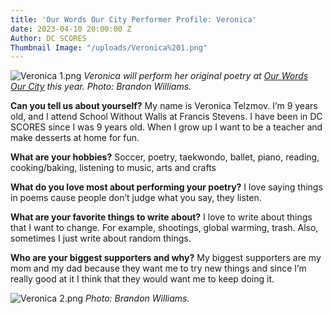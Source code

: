 ```yaml
---
title: 'Our Words Our City Performer Profile: Veronica'
date: 2023-04-10 20:00:00 Z
Author: DC SCORES
Thumbnail Image: "/uploads/Veronica%201.png"
---
```


![Veronica 1.png](/uploads/Veronica%201.png)
*Veronica will perform her original poetry at [Our Words Our City](https://owoc.dcscores.org/) this year. Photo: Brandon Williams.*













**Can you tell us about yourself?**
My name is Veronica Telzmov. I’m 9 years old, and I attend School Without Walls at Francis Stevens. I have been in DC SCORES since I was 9 years old. When I grow up I want to be a teacher and make desserts at home for fun.

**What are your hobbies?**
Soccer, poetry, taekwondo, ballet, piano, reading, cooking/baking, listening to music, arts and crafts 

**What do you love most about performing your poetry?**
I love saying things in poems cause people don’t judge what you say, they listen. 

**What are your favorite things to write about?**
I love to write about things that I want to change. For example, shootings, global warming, trash. Also, sometimes I just write about random things. 

**Who are your biggest supporters and why?**
My biggest supporters are my mom and my dad because they want me to try new things and since I’m really good at it I think that they would want me to keep doing it.

![Veronica 2.png](/uploads/Veronica%202.png)
*Photo: Brandon Williams.*